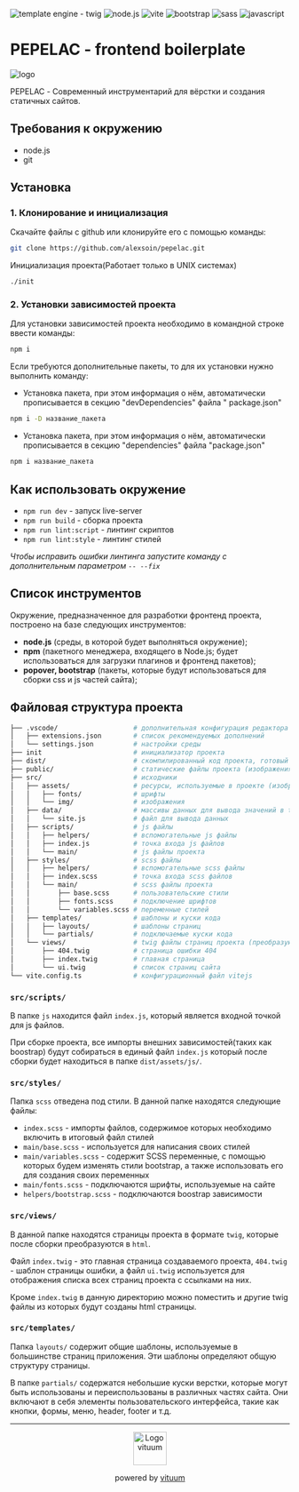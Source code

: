 ![template engine - twig](https://img.shields.io/static/v1?label=template&message=twig&color=%2300A95C&style=for-the-badge)
![node.js](https://img.shields.io/badge/Node.js-339933?style=for-the-badge&logo=nodedotjs&logoColor=white)
![vite](https://img.shields.io/badge/Vite-B73BFE?style=for-the-badge&logo=vite&logoColor=FFD62E)
![bootstrap](https://img.shields.io/badge/Bootstrap-563D7C?style=for-the-badge&logo=bootstrap&logoColor=white)
![sass](https://img.shields.io/badge/Sass-CC6699?style=for-the-badge&logo=sass&logoColor=white)
![javascript](https://img.shields.io/badge/JavaScript-323330?style=for-the-badge&logo=javascript&logoColor=F7DF1E)

# PEPELAC - frontend boilerplate

![logo](https://user-images.githubusercontent.com/3787132/176785257-2fa84f95-acc2-4ecb-a5af-df0efaf571d3.svg)

PEPELAC - Современный инструментарий для вёрстки и создания статичных сайтов.

## Требования к окружению

- node.js
- git

## Установка

### 1. Клонирование и инициализация

Скачайте файлы с github или клонируйте его c помощью команды:

```bash
git clone https://github.com/alexsoin/pepelac.git
```

Инициализация проекта(Работает только в UNIX системах)

```bash
./init
```

### 2. Установки зависимостей проекта

Для установки зависимостей проекта необходимо в командной строке ввести команды:

```bash
npm i
```

Если требуются дополнительные пакеты, то для их установки нужно выполнить команду:

- Установка пакета, при этом информация о нём, автоматически прописывается в секцию "devDependencies" файла "
  package.json"

```bash
npm i -D название_пакета
```

- Установка пакета, при этом информация о нём, автоматически прописывается в секцию "dependencies" файла "package.json"

```bash
npm i название_пакета
```

## Как использовать окружение

- `npm run dev` - запуск live-server
- `npm run build` - сборка проекта
- `npm run lint:script` - линтинг скриптов
- `npm run lint:style` - линтинг стилей

*Чтобы исправить ошибки линтинга запустите команду с дополнительным параметром `-- --fix`*

## Список инструментов

Окружение, предназначенное для разработки фронтенд проекта, построено на базе следующих инструментов:

- **node.js** (среды, в которой будет выполняться окружение);
- **npm** (пакетного менеджера, входящего в Node.js; будет использоваться для загрузки плагинов и фронтенд
  пакетов);
- **popover, bootstrap** (пакеты, которые будут использоваться для сборки css и js частей сайта);

## Файловая структура проекта

```bash
├── .vscode/                   # дополнительная конфигурация редактора vs code
│   ├── extensions.json        # список рекомендуемых дополнений
│   └── settings.json          # настройки среды
├── init                       # инициализатор проекта
├── dist/                      # скомпилированный код проекта, готовый для размещения на сервере
├── public/                    # статические файлы проекта (изображения, видео и т.д.)
├── src/                       # исходники
│   ├── assets/                # ресурсы, используемые в проекте (изображения, шрифты и т.д.)
│   │   ├── fonts/             # шрифты
│   │   └── img/               # изображения
│   ├── data/                  # массивы данных для вывода значений в twig файлах
│   │   └── site.js            # файл для вывода данных
│   ├── scripts/               # js файлы
│   │   ├── helpers/           # вспомогательные js файлы
│   │   ├── index.js           # точка входа js файлов
│   │   └── main/              # js файлы проекта
│   ├── styles/                # scss файлы
│   │   ├── helpers/           # вспомогательные scss файлы
│   │   ├── index.scss         # точка входа scss файлов
│   │   └── main/              # scss файлы проекта
│   │       ├── base.scss      # пользовательские стили
│   │       ├── fonts.scss     # подключение шрифтов
│   │       └── variables.scss # переменные стилей
│   ├── templates/             # шаблоны и куски кода
│   │   ├── layouts/           # шаблоны страниц
│   │   └── partials/          # подключаемые куски кода
│   └── views/                 # twig файлы страниц проекта (преобразуются в html)
│       ├── 404.twig           # страница ошибки 404
│       ├── index.twig         # главная страница
│       └── ui.twig            # список страниц сайта
└── vite.config.ts             # конфигурационный файл vitejs
```

### `src/scripts/`

В папке `js` находится файл `index.js`, который является входной точкой для js файлов.

При сборке проекта, все импорты внешних зависимостей(таких как boostrap) будут собираться в единый файл `index.js` который после сборки будет находиться в папке `dist/assets/js/`.

### `src/styles/`

Папка `scss` отведена под стили. В данной папке находятся следующие файлы:

- `index.scss` - импорты файлов, содержимое которых необходимо включить в итоговый файл стилей
- `main/base.scss` - используется для написания своих стилей
- `main/variables.scss` - содержит SCSS переменные, с помощью которых будем изменять стили bootstrap, а также использовать
  его для создания своих переменных
- `main/fonts.scss` - подключаются шрифты, используемые на сайте
- `helpers/bootstrap.scss` - подключаются boostrap зависимости

### `src/views/`

В данной папке находятся страницы проекта в формате `twig`, которые после сборки преобразуются в `html`.

Файл `index.twig` - это главная страница создаваемого проекта, `404.twig` - шаблон страницы ошибки, а файл `ui.twig` используется для отображения списка всех страниц проекта с ссылками на них.

Кроме `index.twig` в данную директорию можно поместить и другие twig файлы из которых будут созданы html страницы.

### `src/templates/`

Папка `layouts/` содержит общие шаблоны, используемые в большинстве страниц приложения. Эти шаблоны определяют общую структуру страницы.

В папке `partials/` содержатся небольшие куски верстки, которые могут быть использованы и переиспользованы в различных частях сайта. Они включают в себя элементы пользовательского интерфейса, такие как кнопки, формы, меню, header, footer и т.д.

---

<p align="center">
  <a href="https://vituum.dev/" target="_blank" rel="noopener noreferrer">
    <img width="60" src="https://avatars.githubusercontent.com/u/109584961" alt="Logo vituum">
  </a>
</p>
<p align="center">powered by <a href="https://vituum.dev/" target="_blank" rel="noopener noreferrer">vituum</a></p>
